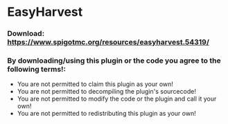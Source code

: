 # EasyHarvest
### Download: https://www.spigotmc.org/resources/easyharvest.54319/
### By downloading/using this plugin or the code you agree to the following terms!:
* You are not permitted to claim this plugin as your own!
* You are not permitted to decompiling the plugin's sourcecode!
* You are not permitted to modify the code or the plugin and call it your own!
* You are not permitted to redistributing this plugin as your own!